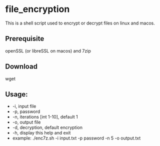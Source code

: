 # file_encryption

This is a shell script used to encrypt or decrypt files on linux and macos.

## Prerequisite
openSSL (or libreSSL on macos) and 7zip

## Download
wget 

## Usage:
-  -i,    input file
-  -p,    password
-  -n,    iterations [int 1-10], default 1
-  -o,    output file
-  -d,    decryption, default encryption
-  -h,    display this help and exit
-  example: ./enc7z.sh -i input.txt -p password -n 5 -o output.txt
  
